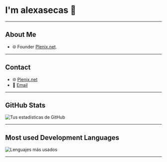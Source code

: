 # I'm alexasecas 👋

---

## About Me
- 🌐 Founder [Plenix.net](https://plenix.net).

---

## Contact
- 🌐 [Plenix.net](https://plenix.net)
- 📧 [Email](mailto:alex@plenix.net)

---

## GitHub Stats
![Tus estadísticas de GitHub](https://github-readme-stats.vercel.app/api?username=alexasecas&show_icons=true&theme=radical)

---

## Most used Development Languages
![Lenguajes más usados](https://github-readme-stats.vercel.app/api/top-langs/?username=alexasecas&layout=compact&theme=radical)

---
